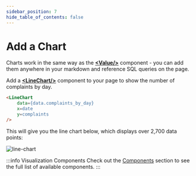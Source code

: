 ```yaml
---
sidebar_position: 7
hide_table_of_contents: false
---
```


# Add a Chart

Charts work in the same way as the [<span class="gradient">**&lt;Value/>**</span>](/components/text-components/value) component - you can add them anywhere in your markdown and reference SQL queries on the page.

Add a [<span class="gradient">**&lt;LineChart/>**</span>](/components/charts/line-chart) component to your page to show the number of complaints by day.

```markdown title="Add to austin-311/index.md after the 'Daily Chart' subheading:"
<LineChart 
    data={data.complaints_by_day} 
    x=date 
    y=complaints
/>
```

This will give you the line chart below, which displays over 2,700 data points:

<div style={{textAlign: 'center'}}>

![line-chart](/img/austin-chart.png)

</div>

:::info Visualization Components
Check out the [Components](/components/text-components/value) section to see the full list of available components.
:::